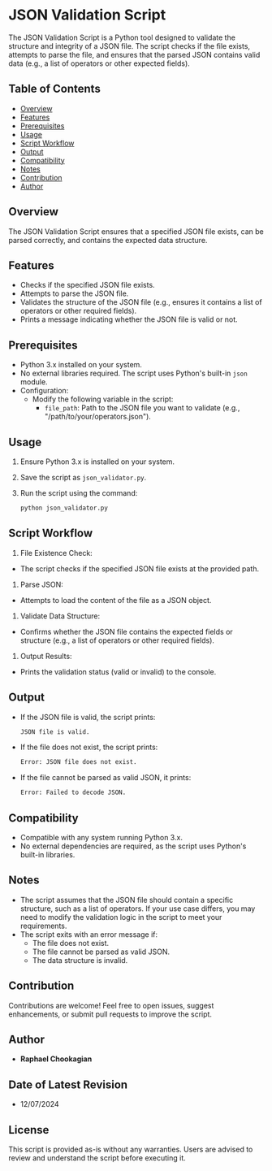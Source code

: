 # JSON Validation Script

The JSON Validation Script is a Python tool designed to validate the structure and integrity of a JSON file. The script checks if the file exists, attempts to parse the file, and ensures that the parsed JSON contains valid data (e.g., a list of operators or other expected fields).

## **Table of Contents**

- [Overview](#overview)
- [Features](#features)
- [Prerequisites](#prerequisites)
- [Usage](#usage)
- [Script Workflow](#script-workflow)
- [Output](#output)
- [Compatibility](#compatibility)
- [Notes](#notes)
- [Contribution](#contribution)
- [Author](#author)

## **Overview**

The JSON Validation Script ensures that a specified JSON file exists, can be parsed correctly, and contains the expected data structure.

## **Features**

- Checks if the specified JSON file exists.
- Attempts to parse the JSON file.
- Validates the structure of the JSON file (e.g., ensures it contains a list of operators or other required fields).
- Prints a message indicating whether the JSON file is valid or not.

## **Prerequisites**

- Python 3.x installed on your system.
- No external libraries required. The script uses Python's built-in `json` module.
- Configuration:
  - Modify the following variable in the script:
    - `file_path`: Path to the JSON file you want to validate (e.g., "/path/to/your/operators.json").

## **Usage**

1. Ensure Python 3.x is installed on your system.
2. Save the script as `json_validator.py`.
3. Run the script using the command:

    ```bash
   python json_validator.py
    ```

## **Script Workflow**

1. File Existence Check:

- The script checks if the specified JSON file exists at the provided path.

1. Parse JSON:

- Attempts to load the content of the file as a JSON object.

1. Validate Data Structure:

- Confirms whether the JSON file contains the expected fields or structure (e.g., a list of operators or other required fields).

1. Output Results:

- Prints the validation status (valid or invalid) to the console.


## **Output**

- If the JSON file is valid, the script prints:

    ```bash
    JSON file is valid.
    ```

- If the file does not exist, the script prints:

    ```bash
    Error: JSON file does not exist.
    ```

- If the file cannot be parsed as valid JSON, it prints:

    ```bash
    Error: Failed to decode JSON.
    ```

## **Compatibility**

- Compatible with any system running Python 3.x.
- No external dependencies are required, as the script uses Python's built-in libraries.

## **Notes**

- The script assumes that the JSON file should contain a specific structure, such as a list of operators. If your use case differs, you may need to modify the validation logic in the script to meet your requirements.
- The script exits with an error message if:
  - The file does not exist.
  - The file cannot be parsed as valid JSON.
  - The data structure is invalid.

## **Contribution**

Contributions are welcome! Feel free to open issues, suggest enhancements, or submit pull requests to improve the script.

## Author

- **Raphael Chookagian**

## Date of Latest Revision

- 12/07/2024

## License

This script is provided as-is without any warranties. Users are advised to review and understand the script before executing it.

